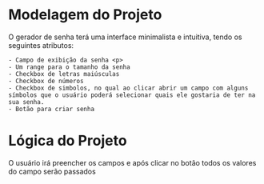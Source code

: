 # Modelagem do Projeto 

O gerador de senha terá uma interface minimalista e intuitiva, tendo os seguintes atributos:

    - Campo de exibição da senha <p>
    - Um range para o tamanho da senha
    - Checkbox de letras maiúsculas
    - Checkbox de números
    - Checkbox de simbolos, no qual ao clicar abrir um campo com alguns símbolos que o usuário poderá selecionar quais ele gostaria de ter na sua senha.
    - Botão para criar senha

# Lógica do Projeto 

O usuário irá preencher os campos e após clicar no botão todos os valores do campo serão passados 